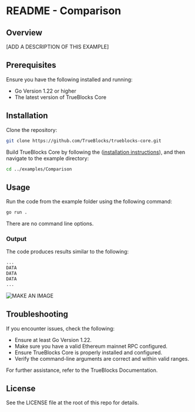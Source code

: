 # README - Comparison

## Overview

[ADD A DESCRIPTION OF THIS EXAMPLE]

## Prerequisites

Ensure you have the following installed and running:

- Go Version 1.22 or higher
- The latest version of TrueBlocks Core

## Installation

Clone the repository:

```bash
git clone https://github.com/TrueBlocks/trueblocks-core.git
```

Build TrueBlocks Core by following the ([installation instructions](https://trueblocks.io/docs/install/install-core/)), and then navigate to the example directory:

```bash
cd ../examples/Comparison
```

## Usage

Run the code from the example folder using the following command:

```bash
go run .
```

There are no command line options.

### Output

The code produces results similar to the following:

```bash
...
DATA
DATA
DATA
...
```

![MAKE AN IMAGE](./IMAGE_NAME.png)

## Troubleshooting

If you encounter issues, check the following:

- Ensure at least Go Version 1.22.
- Make sure you have a valid Ethereum mainnet RPC configured.
- Ensure TrueBlocks Core is properly installed and configured.
- Verify the command-line arguments are correct and within valid ranges.

For further assistance, refer to the TrueBlocks Documentation.

## License

See the LICENSE file at the root of this repo for details.
